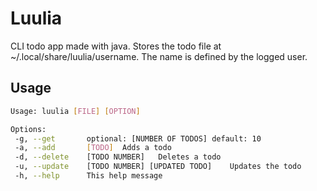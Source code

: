 # Luulia

CLI todo app made with java.
Stores the todo file at ~/.local/share/luulia/username. The name is defined by the logged user.

## Usage

```bash
Usage: luulia [FILE] [OPTION]

Options:
 -g, --get       optional: [NUMBER OF TODOS] default: 10
 -a, --add       [TODO]  Adds a todo
 -d, --delete    [TODO NUMBER]   Deletes a todo
 -u, --update    [TODO NUMBER] [UPDATED TODO]    Updates the todo
 -h, --help      This help message
```
